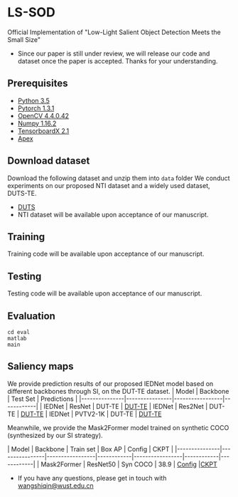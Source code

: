 # LS-SOD
Official Implementation of "Low-Light Salient Object Detection Meets the Small Size"
- Since our paper is still under review, we will release our code and dataset once the paper is accepted. Thanks for your understanding.

## Prerequisites
- [Python 3.5](https://www.python.org/)
- [Pytorch 1.3.1](http://pytorch.org/)
- [OpenCV 4.4.0.42](https://opencv.org/)
- [Numpy 1.16.2](https://numpy.org/)
- [TensorboardX 2.1](https://github.com/lanpa/tensorboardX)
- [Apex](https://github.com/NVIDIA/apex)

## Download dataset
Download the following dataset and unzip them into `data` folder
We conduct experiments on our proposed NTI dataset and a widely used dataset, DUTS-TE.
- [DUTS](http://saliencydetection.net/duts/)
- NTI dataset will be available upon acceptance of our manuscript.

## Training
Training code will be available upon acceptance of our manuscript.

## Testing
Testing code will be available upon acceptance of our manuscript.

## Evaluation
```shell
cd eval
matlab
main
```

## Saliency maps
We provide prediction results of our proposed IEDNet model based on different backbones through SI, on the DUT-TE dataset.
| Model         | Backbone           | Test Set       |  Predictions  |
|---------------|----------------|-----------------|------------|
| IEDNet | ResNet | DUT-TE | [DUT-TE](https://drive.google.com/file/d/1d5zSqUti2ubvhDOMUSZoNAP3a5MG4Fv_/view?usp=sharing) 
| IEDNet | Res2Net | DUT-TE | [DUT-TE](https://drive.google.com/file/d/13Fp-c3mHX8sOw18NRyLTyUxvuzh6Oaj2/view?usp=sharing) 
| IEDNet |  PVTV2-1K | DUT-TE | [DUT-TE](https://drive.google.com/file/d/1fggNZLdVLe3YKK3YiqS8hh3HnlN_cNHe/view?usp=sharing) 

Meanwhile, we provide the Mask2Former model trained on synthetic COCO (synthesized by our SI strategy).

| Model         | Backbone           | Train set       | Box AP | Config | CKPT |
|---------------|----------------|-----------------|------------|-----------------|------------|------------|
| Mask2Former | ResNet50 | Syn COCO | 38.9 | [Config](https://drive.google.com/file/d/1pSHm0h84Qgj2gVD1FgDGQvfi4PxdoAKm/view?usp=sharing) |[CKPT](https://drive.google.com/file/d/1Hr71EfT_vUMpLkFqampevLbljBcNnsms/view?usp=sharing) 

- If you have any questions, please get in touch with wangshiqin@wust.edu.cn





